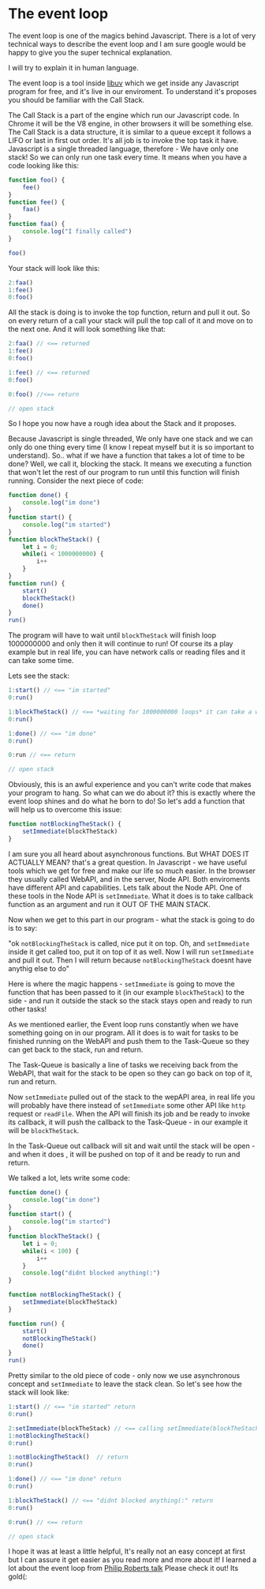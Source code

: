 # The event loop

The event loop is one of the magics behind Javascript. There is a lot of very technical ways to describe the event loop and I am sure google would be happy to give you the super technical explanation. 

I will try to explain it in human language. 

The event loop is a tool inside [libuv](http://docs.libuv.org/en/v1.x/) which we get inside any Javascript program for free, and it's live in our enviroment. To understand it's proposes you should be familiar with the Call Stack. 

The Call Stack is a part of the engine which run our Javascript code. In Chrome it will be the V8 engine, in other browsers it will be something else. The Call Stack is a data structure, it is similar to a queue except it follows a LIFO or last in first out order. It's all job is to invoke the top task it have. Javascript is a single threaded language, therefore - We have only one stack! So we can only run one task every time. It means when you have a code looking like this:

```js
function foo() {
    fee()
}
function fee() {
    faa()
}
function faa() {
    console.log("I finally called")
}

foo()
```

Your stack will look like this:
```js
2:faa()
1:fee()
0:foo()
```
All the stack is doing is to invoke the top function, return and pull it out. So on every return of a call your stack will pull the top call of it and move on to the next one. And it will look something like that:
```js
2:faa() // <== returned
1:fee()
0:foo()
```

```js
1:fee() // <== returned
0:foo()
```
```js
0:foo() //<== return
```
```js
// open stack
```

So I hope you now have a rough idea about the Stack and it proposes. 

Because Javascript is single threaded, We only have one stack and we can only do one thing every time (I know I repeat myself but it is so important to understand). So.. what if we have a function that takes a lot of time to be done? Well, we call it, blocking the stack. It means we executing a function that won't let the rest of our program to run until this function will finish running. Consider the next piece of code:

```js
function done() {
    console.log("im done")
}
function start() {
    console.log("im started")
}
function blockTheStack() {
    let i = 0;
    while(i < 1000000000) {
        i++
    }
}
function run() {
    start()
    blockTheStack()
    done()
}
run()
```
The program will have to wait until `blockTheStack` will finish loop 1000000000 and only then it will continue to run! Of course its a play example but in real life, you can have network calls or reading files and it can take some time. 

Lets see the stack:

```js
1:start() // <== "im started"
0:run()
```
```js
1:blockTheStack() // <== *waiting for 1000000000 loops* it can take a while hole on...
0:run()
```
```js
1:done() // <== "im done"
0:run()
```
```js
0:run // <== return
```
```js
// open stack
```

Obviously, this is an awful experience and you can't write code that makes your program to hang. So what can we do about it? this is exactly where the event loop shines and do what he born to do! So let's add a function that will help us to overcome this issue:

```js
function notBlockingTheStack() {
    setImmediate(blockTheStack)
}
```

I am sure you all heard about asynchronous functions. But WHAT DOES IT ACTUALLY MEAN? that's a great question. In Javascript - we have useful tools which we get for free and make our life so much easier. In the browser they usually called WebAPI, and in the server, Node API. Both enviroments have different API and capabilities. Lets talk about the Node API. One of these tools in the Node API is `setImmediate`. What it does is to take callback function as an argument and run it OUT OF THE MAIN STACK. 

Now when we get to this part in our program - what the stack is going to do is to say: 

"ok `notBlockingTheStack` is called, nice put it on top. Oh, and `setImmediate` inside it get called too, put it on top of it as well. Now I will run `setImmediate` and pull it out. Then I will return because `notBlockingTheStack` doesnt have anythig else to do" 

Here is where the magic happens - `setImmediate` is going to move the function that has been passed to it (in our example `blockTheStack`) to the side - and run it outside the stack so the stack stays open and ready to run other tasks! 

As we mentioned earlier, the Event loop runs constantly when we have something going on in our program. All it does is to wait for tasks to be finished running on the WebAPI and push them to the Task-Queue so they can get back to the stack, run and return. 

The Task-Queue is basically a line of tasks we receiving back from the WebAPI, that wait for the stack to be open so they can go back on top of it, run and return. 

Now `setImmediate` pulled out of the stack to the wepAPI area, in real life you will probably have there instead of `setImmediate` some other API like `http` request or `readFile`. When the API will finish its job and be ready to invoke its callback, it will push the callback to the Task-Queue - in our example it will be `blockTheStack`. 

In the Task-Queue out callback will sit and wait until the stack will be open - and when it does , it will be pushed on top of it and be ready to run and return.




We talked a lot, lets write some code:

```js
function done() {
    console.log("im done")
}
function start() {
    console.log("im started")
}
function blockTheStack() {
    let i = 0;
    while(i < 100) {
        i++
    }
    console.log("didnt blocked anything(:")
}

function notBlockingTheStack() {
    setImmediate(blockTheStack)
}

function run() {
    start()
    notBlockingTheStack()
    done()
}
run()
```

Pretty similar to the old piece of code - only now we use asynchronous concept and  `setImmediate` to leave the stack clean. So let's see how the stack will look like:

```js
1:start() // <== "im started" return
0:run()
```
```js
2:setImmediate(blockTheStack) // <== calling setImmediate(blockTheStack) return
1:notBlockingTheStack() 
0:run()
```
```js
1:notBlockingTheStack()  // return
0:run()
```
```js
1:done() // <== "im done" return
0:run()
```
```js
1:blockTheStack() // <== "didnt blocked anything(:" return
0:run()
```
```js
0:run() // <== return
```
```js
// open stack
```

I hope it was at least a little helpful, It's really not an easy concept at first but I can assure it get easier as you read more and more about it! I learned a lot about the event loop from [Philip Roberts talk](https://www.youtube.com/watch?v=8aGhZQkoFbQ) 
Please check it out! Its gold(:


